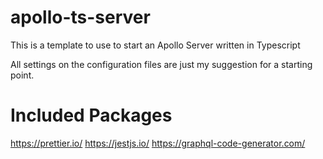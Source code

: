 # apollo-ts-server

This is a template to use to start an Apollo Server written in Typescript

All settings on the configuration files are just my suggestion for a starting point.

# Included Packages

https://prettier.io/
https://jestjs.io/
https://graphql-code-generator.com/

